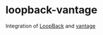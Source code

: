 # loopback-vantage

Integration of [LoopBack](http://loopback.io) and [vantage](https://github.com/dthree/vantage)
